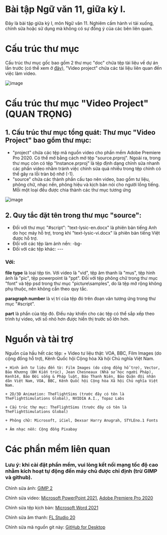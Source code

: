 # Bài tập Ngữ văn 11, giữa kỳ I.
Đây là bài tập giữa kỳ I, môn Ngữ văn 11. Nghiêm cấm hành vi tải xuống, chỉnh sửa hoặc sử dụng mà không có sự đồng ý của các bên liên quan.

# Cấu trúc thư mục

Cấu trúc thư mục gốc bao gồm 2 thư mục "doc" chứa tệp tài liệu về dự án lần trước (có thể xem ở [đây](https://drive.google.com/drive/folders/1nhZt4XnF6knhiakI_BPvZwZYS6g6yr2W?usp=sharing)), "Video project" chứa các tài liệu liên quan đến việc làm video.

![image](https://user-images.githubusercontent.com/115929530/196038126-bbfa6ee9-949a-432a-94e0-405aa44efdb6.png)


# Cấu trúc thư mục "Video Project" (QUAN TRỌNG)

## 1. Cấu trúc thư mục tổng quát: Thư mục "Video Project" bao gồm thư mục:
  + "project" chứa các tệp mã nguồn video cho phần mềm Adobe Premiere Pro 2020. Có thể mở bằng cách mở tệp "source.prproj". Ngoài ra, trong thư mục còn có tệp "Instance.prproj" là tệp định dạng chỉnh sửa nhanh các phần video nhằm tránh việc chỉnh sửa quá nhiều trong tệp chính có thể gây ra lỗi tràn bộ nhớ (-1).
  + "source" chứa các thành phần cấu tạo nên video, bao gồm tư liệu, phông chữ, nhạc nền, phông hiệu và kịch bản nói cho người lồng tiếng. Mỗi một loại đều được chia thành các thư mục tương ứng

![image](https://user-images.githubusercontent.com/115929530/196038293-5bd1839b-840c-498d-a254-3d4702c346c3.png)


## 2. Quy tắc đặt tên trong thư mục "source":
  + Đối với thư mục "#script": "text-lysic-en.docx" là phiên bản tiếng Anh do học máy hỗ trợ, trong khi "text-lysic-vi.docx" là phiên bản tiếng Việt được hỗ trợ.
  + Đối với các tệp làm ảnh nền: <file type>-bg-<part>
  + Đối với các tệp khác: <file type>-<paragraph number>-<scene num>-<part>
### 	Với:
**file type** là loại tệp tin. Với video là "vid", tệp âm thanh là "mus", tệp hình ảnh là "pic", tệp powerpoint là "ppt". Đối với tệp phông chữ trong thư mục "font" và tệp psd trong thư mục "picture\samples", do là tệp mở rộng không phụ thuộc, nên không cần theo quy tắc.
  
**paragraph number** là vị trí của tệp đó trên đoạn văn tương ứng trong thư mục "#script". 

**part** là phần của tệp đó. Điều này khiến cho các tệp có thể sắp xếp theo trình tự video, với số nhỏ hơn được hiển thị trước số lớn hơn.

# Nguồn và tài trợ

Nguồn của hầu hết các tệp:
	+ Video tư liệu thật: VOA, BBC, Film Images (do cộng đồng hỗ trợ), Kênh Quốc hội Cộng hòa Xã hội Chủ nghĩa Việt Nam.

	+ Hình ảnh tư liệu đến từ: Film Images (do cộng đồng hỗ trợ), Vector, Bảo Khương (ĐH Kiến trúc), Jean Chesneaux (Nhà sử học người Pháp), Kenh14, Báo Đời sống & Pháp luật, Báo Thanh Niên, Báo Quân đội nhân dân Việt Nam, VOA, BBC, Kênh Quốc hội Cộng hòa Xã hội Chủ nghĩa Việt Nam.

	+ 2D/3D Animation: TheFlightSims (trước đây có tên là TheFlightSimulations Global), NVIDIA A.I., Topaz Labs
	
	+ Cấu trúc thư mục: TheFlightSims (trước đây có tên là TheFlightSimulations Global)
	
	+ Phông chữ: Microsoft, iCiel, Dexsar Harry Anugrah, STYLEno.1 Fonts
	
	+ Âm nhạc nền: Cộng đồng Pixabay

# Các phần mềm liên quan
	
### Lưu ý: khi cài đặt phần mềm, vui lòng kết nối mạng tốc độ cao nhằm kích hoạt tự động đến máy chủ được chỉ định (trừ GIMP và github).
	
Chỉnh sửa ảnh: [GIMP 2](https://download.gimp.org/gimp/v2.10/windows/gimp-2.10.32-setup-1.exe)

Chỉnh sửa video: [Microsoft PowerPoint 2021](https://drive.google.com/drive/folders/1EFyBoifVgVv8Owg2EYZCqYfBJWC3zzI5?usp=sharing), [Adobe Premiere Pro 2020](https://drive.google.com/file/d/1I2NO9CuQqrqF7pe5lcPEY58HMjS4gTer/view?usp=sharing)

Chỉnh sửa tệp kịch bản: [Microsoft Word 2021](https://drive.google.com/drive/folders/1EFyBoifVgVv8Owg2EYZCqYfBJWC3zzI5?usp=sharing)

Chỉnh sửa âm thanh: [FL Studio 20](https://drive.google.com/file/d/1WdbQydkr6raFDuygwHyxBm9fU3VzlWt_/view?usp=sharing)

Chỉnh sửa mã nguồn git này: [GitHub for Desktop](https://central.github.com/deployments/desktop/desktop/latest/win32?format=msi)
